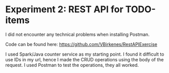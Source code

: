 # Experiment 2: REST API for TODO-items

I did not encounter any technical problems when installing Postman.

Code can be found here: https://github.com/VBirkenes/RestAPIExercise

I used Spark/Java counter service as my starting point. I found it difficult to use IDs in my url, hence I made the CRUD operations using the body of the request. I used Postman to test the operations, they all worked.

